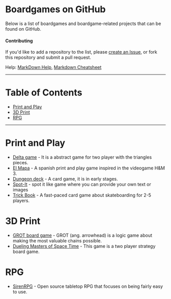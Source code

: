 # Boardgames on GitHub

Below is a list of boardgames and boardgame-related projects that can be found on GitHub.

#### Contributing

If you'd like to add a repository to the list, please [create an Issue](../../issues), or fork this repository and submit a pull request.

Help: [MarkDown Help](https://help.github.com/articles/github-flavored-markdown), [Markdown Cheatsheet](https://github.com/adam-p/markdown-here/wiki/Markdown-Cheatsheet)

-------

# Table of Contents
- [Print and Play](#print-and-play)
- [3D Print](#3d-print)
- [RPG](#rpg)

-------

# Print and Play
* [Delta game](https://gist.github.com/brannondorsey/5d17c6a85d3408199efa) - It is a abstract game for two player with the triangles pieces.
* [El Mapa](https://github.com/saulroc/El-Mapa) - A spanish print and play game inspired in the videogame H&M 3.
* [Dungeon deck](https://github.com/jhauberg/dungeon-deck) - A card game, it is in early stages.
* [Spot-It](https://github.com/aaronbarker/spot-it) - spot it like game where you can provide your own text or images 
* [Trick Book](https://github.com/jhauberg/trickbook) - A fast-paced card game about skateboarding for 2-5 players.

# 3D Print
* [GROT board game](https://github.com/stxnext/grot-board-game) - GROT (ang. arrowhead) is a logic game about making the most valuable chains possible.
* [Dueling Masters of Space Time](https://github.com/smcameron/dueling-masters-of-space-time) - This game is a two player strategy board game.

# RPG
* [SirenRPG](https://github.com/ElectricCoffee/SirenRPG) - Open source tabletop RPG that focuses on being fairly easy to use. 
